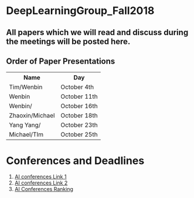 # DeepLearningGroup_Fall2018
<H2>All papers which we will read and discuss during the meetings will be posted here.</H2>


<H2>Order of Paper Presentations</H2>
<table style="width:100%">
  <tr>
    <th>Name</th>
    <th>Day</th>
  </tr>
  <tr>
    <td>Tim/Wenbin</td>
    <td>October 4th</td>
  </tr>
    <tr>
    <td>Wenbin</td>
    <td>October 11th</td>
  </tr>
  <tr>
    <td>Wenbin/</td>
    <td>October 16th</td>
  </tr>
   <tr>
    <td>Zhaoxin/Michael</td>
    <td>October 18th</td>
  </tr>
    <tr>
    <td>Yang Yang/</td>
    <td>October 23th</td>
  </tr>
  <tr>
    <td>Michael/TIm</td>
    <td>October 25th</td>
  </tr>
</table>


<H1> Conferences and Deadlines </H1>
<ol>
    <li>  <a href = "https://jackietseng.github.io/conference_call_for_paper/2018-2019-conferences.html"> AI conferences Link 1 </a></li>
    <li>  <a href = "http://www.guide2research.com/topconf/machine-learning"> AI conferences Link 2</a></li>
    <li> <a href = "http://www.cs.jhu.edu/%7Etaochen/SoC_Conference_Ranking.html?from=singlemessage"> AI Conferences Ranking</a></li>
</ol>
